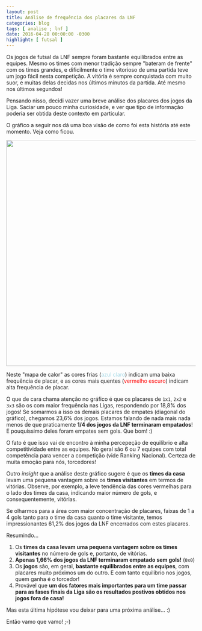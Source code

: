 ```yaml
---
layout: post
title: Análise de frequência dos placares da LNF
categories: blog
tags: [ analise ; lnf ]
date: 2016-04-28 00:00:00 -0300
highlight: [ futsal ]
---
```


Os jogos de futsal da LNF sempre foram bastante equilibrados entre as equipes. Mesmo os times com menor tradição sempre "bateram de frente" com os times grandes, e dificilmente o time vitorioso de uma partida teve um jogo fácil nesta competição. A vitória é sempre conquistada com muito suor, e muitas delas decidas nos últimos minutos da partida. Até mesmo nos últimos segundos!

Pensando nisso, decidi vazer uma breve análise dos placares dos jogos da Liga. Saciar um pouco minha curiosidade, e ver que tipo de informação poderia ser obtida deste contexto em particular.

O gráfico a seguir nos dá uma boa visão de como foi esta história até este momento. Veja como ficou.

<span style="text-align: center;"><img src="/futsalmaniablog/posts-img/2016-04-28-frequencia-placares-lnf-img1.png" width="600" heigth="480"></span>

Neste "mapa de calor" as cores frias (<font color="#A5D8E6">azul claro</font>) indicam uma baixa frequência de placar, e as cores mais quentes (<font color="red">vermelho escuro</font>) indicam alta frequência de placar.

O que de cara chama atenção no gráfico é que os placares de `1x1`, `2x2` e `3x3` são os com maior frequência nas Ligas, respondendo por 18,8% dos jogos! Se somarmos a isso os demais placares de empates (diagonal do gráfico), chegamos 23,6% dos jogos. Estamos falando de nada mais nada menos de que praticamente **1/4 dos jogos da LNF terminaram empatados**! E pouquíssimo deles foram empates sem gols. Que bom! :)

O fato é que isso vai de encontro à minha percepeção de equilíbrio e alta competitividade entre as equipes. No geral são 6 ou 7 equipes com total competência para vencer a competição (vide Ranking Nacional). Certeza de muita emoção para nós, torcedores!

Outro *insight* que a análise deste gráfico sugere é que os **times da casa** levam uma pequena vantagem sobre os **times visitantes** em termos de vitórias. Observe, por exemplo, a leve tendência das cores vermelhas para o lado dos times da casa, indicando maior número de gols, e consequentemente, vitórias.

Se olharmos para a área com maior concentração de placares, faixas de 1 a 4 gols tanto para o time da casa quanto o time visitante, temos impressionantes 61,2% dos jogos da LNF encerrados com estes placares.

Resumindo...

1. Os **times da casa levam uma pequena vantagem sobre os times visitantes** no número de gols e, portanto, de vitórias.
2. **Apenas 1,66% dos jogos da LNF terminaram empatado sem gols!** (`0x0`)
3. Os **jogos** são, em geral, **bastante equilibrados entre as equipes**, com placares muito próximos um do outro. E com tanto equilíbrio nos jogos, quem ganha é o torcedor!
4. Provável que **um dos fatores mais importantes para um time passar para as fases finais da Liga são os resultados postivos obtidos nos jogos fora de casa!**

Mas esta última hipótese vou deixar para uma próxima análise... :)


Então vamo que vamo! ;-)